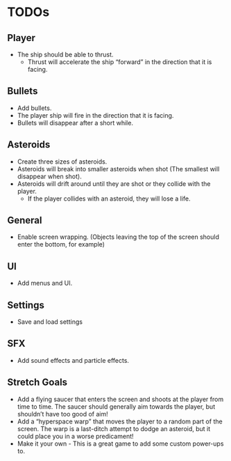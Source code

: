 # TODOs
## Player
- The ship should be able to thrust.
	- Thrust will accelerate the ship “forward” in the direction that it is facing.

## Bullets
- Add bullets.
- The player ship will fire in the direction that it is facing.
- Bullets will disappear after a short while.

## Asteroids
- Create three sizes of asteroids.
- Asteroids will break into smaller asteroids when shot (The smallest will disappear when shot).
- Asteroids will drift around until they are shot or they collide with the player.
	- If the player collides with an asteroid, they will lose a life.

## General
- Enable screen wrapping. (Objects leaving the top of the screen should enter the bottom, for example)

## UI
- Add menus and UI.

## Settings
- Save and load settings

## SFX
- Add sound effects and particle effects.

## Stretch Goals
- Add a flying saucer that enters the screen and shoots at the player from time to time. The saucer should generally aim towards the player, but shouldn’t have too good of aim!
- Add a “hyperspace warp” that moves the player to a random part of the screen. The warp is a last-ditch attempt to dodge an asteroid, but it could place you in a worse predicament!
- Make it your own - This is a great game to add some custom power-ups to.
